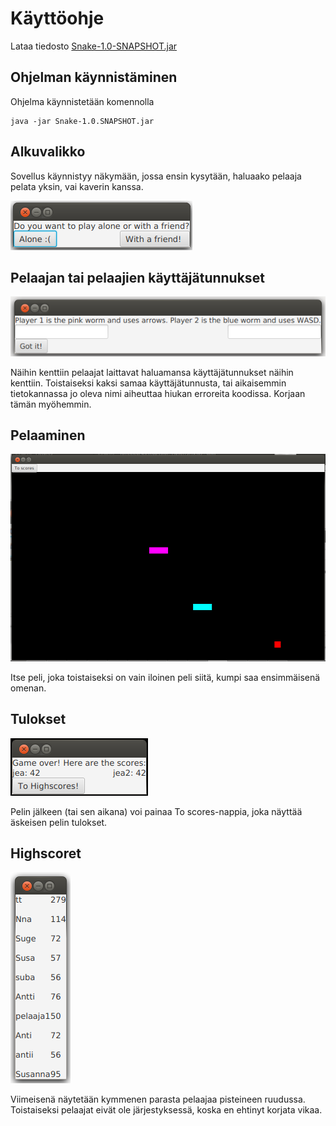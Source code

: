 # Käyttöohje
Lataa tiedosto [Snake-1.0-SNAPSHOT.jar](https://github.com/hallssus/omt-harjoitustyo/releases)

## Ohjelman käynnistäminen

Ohjelma käynnistetään komennolla

	java -jar Snake-1.0.SNAPSHOT.jar

## Alkuvalikko

Sovellus käynnistyy näkymään, jossa ensin kysytään, haluaako pelaaja pelata yksin, vai kaverin kanssa. 

![Alkukysymys](https://github.com/hallssus/omt-harjoitustyo/blob/master/dokumentaatio/kuvat/yksinvaiyhessa.png)

## Pelaajan tai pelaajien käyttäjätunnukset 

![Ohjeet kahdestaan](https://github.com/hallssus/omt-harjoitustyo/blob/master/dokumentaatio/kuvat/ohjeetkahdestaan.png)

Näihin kenttiin pelaajat laittavat haluamansa käyttäjätunnukset näihin kenttiin. Toistaiseksi kaksi samaa käyttäjätunnusta, tai aikaisemmin tietokannassa jo oleva nimi aiheuttaa hiukan erroreita koodissa. Korjaan tämän myöhemmin.

## Pelaaminen

![Itse peli](https://github.com/hallssus/omt-harjoitustyo/blob/master/dokumentaatio/kuvat/matopeli.png)

Itse peli, joka toistaiseksi on vain iloinen peli siitä, kumpi saa ensimmäisenä omenan.

## Tulokset

![Scoret](https://github.com/hallssus/omt-harjoitustyo/blob/master/dokumentaatio/kuvat/scores.png)

Pelin jälkeen (tai sen aikana) voi painaa To scores-nappia, joka näyttää äskeisen pelin tulokset.

## Highscoret

![Highscoret](https://github.com/hallssus/omt-harjoitustyo/blob/master/dokumentaatio/kuvat/highscores.png)

Viimeisenä näytetään kymmenen parasta pelaajaa pisteineen ruudussa. Toistaiseksi pelaajat eivät ole järjestyksessä, koska en ehtinyt korjata vikaa.
